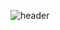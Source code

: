 ![header](https://capsule-render.vercel.app/api?type=soft&color=auto&height=200&section=header&text=gabe's%20github&fontSize=90)
